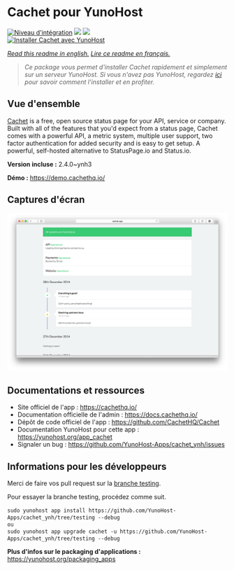 # Cachet pour YunoHost

[![Niveau d'intégration](https://dash.yunohost.org/integration/cachet.svg)](https://dash.yunohost.org/appci/app/cachet) ![](https://ci-apps.yunohost.org/ci/badges/cachet.status.svg) ![](https://ci-apps.yunohost.org/ci/badges/cachet.maintain.svg)  
[![Installer Cachet avec YunoHost](https://install-app.yunohost.org/install-with-yunohost.svg)](https://install-app.yunohost.org/?app=cachet)

*[Read this readme in english.](./README.md)*
*[Lire ce readme en français.](./README_fr.md)*

> *Ce package vous permet d'installer Cachet rapidement et simplement sur un serveur YunoHost.
Si vous n'avez pas YunoHost, regardez [ici](https://yunohost.org/#/install) pour savoir comment l'installer et en profiter.*

## Vue d'ensemble

[Cachet](https://cachethq.io/) is a free, open source status page for your API, service or company. Built with all of the features that you'd expect from a status page, Cachet comes with a powerful API, a metric system, multiple user support, two factor authentication for added security and is easy to get setup. A powerful, self-hosted alternative to StatusPage.io and Status.io.


**Version incluse :** 2.4.0~ynh3

**Démo :** https://demo.cachethq.io/

## Captures d'écran

![](./doc/screenshots/main-interface.png)

## Documentations et ressources

* Site officiel de l'app : https://cachethq.io/
* Documentation officielle de l'admin : https://docs.cachethq.io/
* Dépôt de code officiel de l'app : https://github.com/CachetHQ/Cachet
* Documentation YunoHost pour cette app : https://yunohost.org/app_cachet
* Signaler un bug : https://github.com/YunoHost-Apps/cachet_ynh/issues

## Informations pour les développeurs

Merci de faire vos pull request sur la [branche testing](https://github.com/YunoHost-Apps/cachet_ynh/tree/testing).

Pour essayer la branche testing, procédez comme suit.
```
sudo yunohost app install https://github.com/YunoHost-Apps/cachet_ynh/tree/testing --debug
ou
sudo yunohost app upgrade cachet -u https://github.com/YunoHost-Apps/cachet_ynh/tree/testing --debug
```

**Plus d'infos sur le packaging d'applications :** https://yunohost.org/packaging_apps